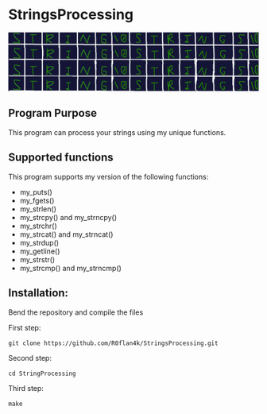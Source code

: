 # StringsProcessing
![Strings\0Strings\0Strings\0](Images/StringsProcessing.png)

## Program Purpose

This program can process your strings using my unique functions.

## Supported functions

This program supports my version of the following functions:
- my_puts()
- my_fgets()
- my_strlen()
- my_strcpy() and my_strncpy()
- my_strchr()
- my_strcat() and my_strncat()
- my_strdup()
- my_getline()
- my_strstr()
- my_strcmp() and my_strncmp()

## Installation:

Bend the repository and compile the files

First step:
~~~
git clone https://github.com/R0flan4k/StringsProcessing.git
~~~

Second step:
~~~
cd StringProcessing
~~~

Third step:
~~~
make
~~~
